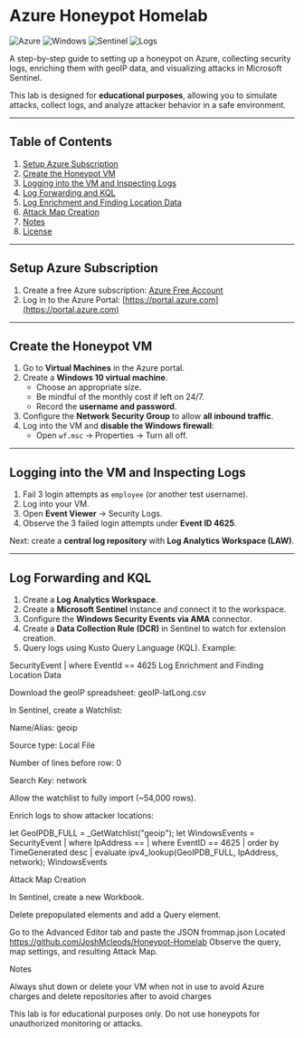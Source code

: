 # Azure Honeypot Homelab

![Azure](https://img.shields.io/badge/Azure-Cloud-blue)
![Windows](https://img.shields.io/badge/OS-Windows10-lightgrey)
![Sentinel](https://img.shields.io/badge/Sentinel-SIEM-orange)
![Logs](https://img.shields.io/badge/Logs-KQL-red)

A step-by-step guide to setting up a honeypot on Azure, collecting security logs, enriching them with geoIP data, and visualizing attacks in Microsoft Sentinel.  

This lab is designed for **educational purposes**, allowing you to simulate attacks, collect logs, and analyze attacker behavior in a safe environment.

---

## Table of Contents

1. [Setup Azure Subscription](#setup-azure-subscription)  
2. [Create the Honeypot VM](#create-the-honeypot-vm)  
3. [Logging into the VM and Inspecting Logs](#logging-into-the-vm-and-inspecting-logs)  
4. [Log Forwarding and KQL](#log-forwarding-and-kql)  
5. [Log Enrichment and Finding Location Data](#log-enrichment-and-finding-location-data)  
6. [Attack Map Creation](#attack-map-creation)  
7. [Notes](#notes)  
8. [License](#license)  

---

## Setup Azure Subscription

1. Create a free Azure subscription: [Azure Free Account](https://azure.microsoft.com/en-us/pricing/purchase-options/azure-account)  
2. Log in to the Azure Portal: [https://portal.azure.com](https://portal.azure.com)  

---

## Create the Honeypot VM

1. Go to **Virtual Machines** in the Azure portal.  
2. Create a **Windows 10 virtual machine**.  
   - Choose an appropriate size.  
   - Be mindful of the monthly cost if left on 24/7.  
   - Record the **username and password**.  
3. Configure the **Network Security Group** to allow **all inbound traffic**.  
4. Log into the VM and **disable the Windows firewall**:  
   - Open `wf.msc` → Properties → Turn all off.  

---

## Logging into the VM and Inspecting Logs

1. Fail 3 login attempts as `employee` (or another test username).  
2. Log into your VM.  
3. Open **Event Viewer** → Security Logs.  
4. Observe the 3 failed login attempts under **Event ID 4625**.  

Next: create a **central log repository** with **Log Analytics Workspace (LAW)**.

---

## Log Forwarding and KQL

1. Create a **Log Analytics Workspace**.  
2. Create a **Microsoft Sentinel** instance and connect it to the workspace.  
3. Configure the **Windows Security Events via AMA** connector.  
4. Create a **Data Collection Rule (DCR)** in Sentinel to watch for extension creation.  
5. Query logs using Kusto Query Language (KQL). Example:

SecurityEvent
| where EventId == 4625
Log Enrichment and Finding Location Data

Download the geoIP spreadsheet: geoIP-latLong.csv

In Sentinel, create a Watchlist:

Name/Alias: geoip

Source type: Local File

Number of lines before row: 0

Search Key: network

Allow the watchlist to fully import (~54,000 rows).

Enrich logs to show attacker locations:

let GeoIPDB_FULL = _GetWatchlist("geoip");
let WindowsEvents = SecurityEvent
    | where IpAddress == <attacker IP address>
    | where EventID == 4625
    | order by TimeGenerated desc
    | evaluate ipv4_lookup(GeoIPDB_FULL, IpAddress, network);
WindowsEvents

Attack Map Creation

In Sentinel, create a new Workbook.

Delete prepopulated elements and add a Query element.

Go to the Advanced Editor tab and paste the JSON frommap.json 
Located https://github.com/JoshMcleods/Honeypot-Homelab 
Observe the query, map settings, and resulting Attack Map.

Notes

Always shut down or delete your VM when not in use to avoid Azure charges and delete repositories after to avoid charges

This lab is for educational purposes only. Do not use honeypots for unauthorized monitoring or attacks.
